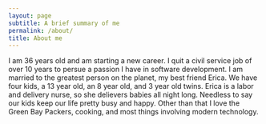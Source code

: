 ```yaml
---
layout: page
subtitle: A brief summary of me
permalink: /about/
title: About me
---
```


I am 36 years old and am starting a new career.  I quit a civil service job of over 10 years to persue a passion I have in software development.  I am married to the greatest person on the planet, my best friend Erica.  We have four kids, a 13 year old, an 8 year old, and 3 year old twins.  Erica is a labor and delivery nurse, so she delievers babies all night long.  Needless to say our kids keep our life pretty busy and happy.  Other than that I love the Green Bay Packers, cooking, and most things involving modern technology.  
